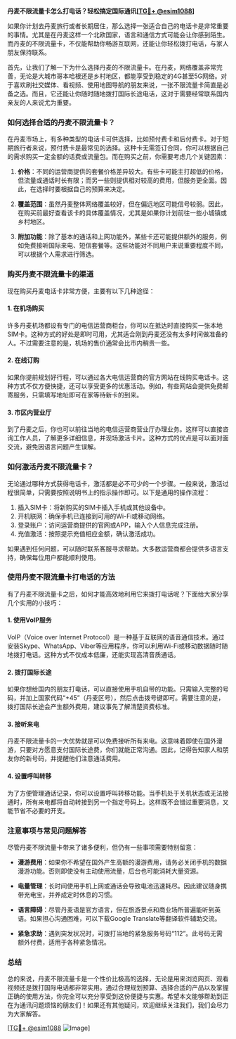 **丹麦不限流量卡怎么打电话？轻松搞定国际通讯[[TG💪+ @esim1088](https://t.me/s/esim1088)]**

如果你计划去丹麦旅行或者长期居住，那么选择一张适合自己的电话卡是非常重要的事情。尤其是在丹麦这样一个北欧国家，语言和通信方式可能会让你感到陌生。而丹麦的不限流量卡，不仅能帮助你畅游互联网，还能让你轻松拨打电话，与家人朋友保持联系。

首先，让我们了解一下为什么选择丹麦的不限流量卡。在丹麦，网络覆盖非常完善，无论是大城市哥本哈根还是乡村地区，都能享受到稳定的4G甚至5G网络。对于喜欢刷社交媒体、看视频、使用地图导航的朋友来说，一张不限流量卡简直是必备之选。而且，它还能让你随时随地拨打国际长途电话，这对于需要经常联系国内亲友的人来说尤为重要。

### **如何选择合适的丹麦不限流量卡？**

在丹麦市场上，有多种类型的电话卡可供选择，比如预付费卡和后付费卡。对于短期旅行者来说，预付费卡是最常见的选择。这种卡无需签订合同，你可以根据自己的需求购买一定金额的话费或流量包。而在购买之前，你需要考虑几个关键因素：

1. **价格**：不同的运营商提供的套餐价格差异较大。有些卡可能主打超低的价格，但流量或通话时长有限；而另一些则提供相对较高的费用，但服务更全面。因此，在选择时要根据自己的预算来决定。
   
2. **覆盖范围**：虽然丹麦整体网络覆盖较好，但在偏远地区可能信号较弱。因此，在购买前最好查看该卡的具体覆盖情况，尤其是如果你计划前往一些小城镇或乡村地区。

3. **附加功能**：除了基本的通话和上网功能外，某些卡还可能提供额外的服务，例如免费接听国际来电、短信套餐等。这些功能对不同用户来说重要程度不同，可以根据个人需求进行筛选。

### **购买丹麦不限流量卡的渠道**

现在购买丹麦电话卡非常方便，主要有以下几种途径：

#### **1. 在机场购买**
许多丹麦机场都设有专门的电信运营商柜台，你可以在抵达时直接购买一张本地SIM卡。这种方式的好处是即时可用，尤其适合刚到丹麦还没有太多时间做准备的人。不过需要注意的是，机场的售价通常会比市内稍贵一些。

#### **2. 在线订购**
如果你提前规划好行程，可以通过各大电信运营商的官方网站在线购买电话卡。这种方式不仅方便快捷，还可以享受更多的优惠活动。例如，有些网站会提供免费邮寄服务，只需填写地址即可在家等待新卡的到来。

#### **3. 市区内营业厅**
到了丹麦之后，你也可以前往当地的电信运营商营业厅办理业务。这样可以直接咨询工作人员，了解更多详细信息，并现场激活卡片。这种方式的优点是可以面对面交流，避免因语言问题产生误解。

### **如何激活丹麦不限流量卡？**

无论通过哪种方式获得电话卡，激活都是必不可少的一个步骤。一般来说，激活过程很简单，只需要按照说明书上的指示操作即可。以下是通用的操作流程：

1. 插入SIM卡：将新购买的SIM卡插入手机或其他设备中。
2. 开机联网：确保手机已连接到可用的Wi-Fi或移动网络。
3. 登录账户：访问运营商提供的官网或APP，输入个人信息完成注册。
4. 充值激活：按照提示充值相应金额，确认激活成功。

如果遇到任何问题，可以随时联系客服寻求帮助。大多数运营商都会提供多语言支持，确保每位用户都能顺利使用。

### **使用丹麦不限流量卡打电话的方法**

有了丹麦不限流量卡之后，如何才能高效地利用它来拨打电话呢？下面给大家分享几个实用的小技巧：

#### **1. 使用VoIP服务**
VoIP（Voice over Internet Protocol）是一种基于互联网的语音通信技术。通过安装Skype、WhatsApp、Viber等应用程序，你可以利用Wi-Fi或移动数据随时随地拨打电话。这种方式不仅成本低廉，还能实现高清音质通话。

#### **2. 拨打国际长途**
如果你想给国内的朋友打电话，可以直接使用手机自带的功能。只需输入完整的号码，并加上国家代码“+45”（丹麦区号），然后点击拨号键即可。需要注意的是，拨打国际长途会产生额外费用，建议事先了解清楚资费标准。

#### **3. 接听来电**
丹麦不限流量卡的一大优势就是可以免费接听所有来电。这意味着即使在国外漫游，只要对方愿意支付国际长途费，你们就能正常沟通。因此，记得告知家人和朋友你的新号码，并提醒他们注意通话费用。

#### **4. 设置呼叫转移**
为了方便管理通话记录，你可以设置呼叫转移功能。当手机处于关机状态或无法接通时，所有来电都将自动转接到另一个指定号码上。这样既不会错过重要消息，又能节省不必要的开支。

### **注意事项与常见问题解答**

尽管丹麦不限流量卡带来了诸多便利，但仍有一些事项需要特别留意：

- **漫游费用**：如果你不希望在国外产生高额的漫游费用，请务必关闭手机的数据漫游功能。否则即使没有主动使用流量，后台也可能消耗大量资源。
  
- **电量管理**：长时间使用手机上网或通话会导致电池迅速耗尽。因此建议随身携带充电宝，并养成定时休息的习惯。

- **语言障碍**：尽管丹麦语是官方语言，但在旅游景点和商业场所普遍能听到英语。如果担心沟通困难，可以下载Google Translate等翻译软件辅助交流。

- **紧急求助**：遇到突发状况时，可拨打当地的紧急服务号码“112”。此号码无需额外付费，适用于各种紧急情况。

### **总结**

总的来说，丹麦不限流量卡是一个性价比极高的选择，无论是用来浏览网页、观看视频还是拨打国际电话都非常实用。通过合理规划预算、选择合适的产品以及掌握正确的使用方法，你完全可以充分享受到这份便捷与实惠。希望本文能够帮助到正在为通讯问题烦恼的朋友们！如果还有其他疑问，欢迎继续关注我们，我们会尽力为大家解答。

[[TG💪+ @esim1088](https://t.me/s/esim1088) ![Image](https://i.postimg.cc/4NQfJmqS/Snipaste-2025-05-13-00-14-12.png)]